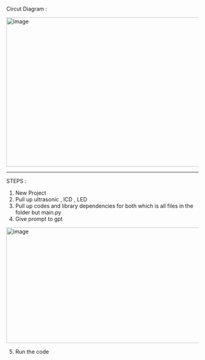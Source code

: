Circut Diagram : 

<img width="676" height="390" alt="image" src="https://github.com/user-attachments/assets/b1bc020b-1e87-422b-ad32-63b31a47440b" />

--- 

STEPS : 

1) New Project
2) Pull up ultrasonic , lCD , LED
3) Pull up codes and library dependencies for both which is all files in the folder but main.py
4) Give prompt to gpt

<img width="572" height="302" alt="image" src="https://github.com/user-attachments/assets/2f354bb0-8b8b-456d-961c-0bd877b724df" />

5) Run the code
